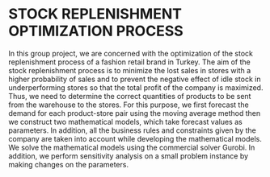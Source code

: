 # STOCK REPLENISHMENT OPTIMIZATION PROCESS
In this group project, we are concerned with the optimization of the stock replenishment process of a fashion retail brand in Turkey. The aim of the stock replenishment process is to minimize the lost sales in stores with a higher probability of sales and to prevent the negative effect of idle stock in underperforming stores so that the total profit of the company is maximized. Thus, we need to determine the correct quantities of products to be sent from the warehouse to the stores. For this purpose, we first forecast the demand for each product-store pair using the moving average method then we construct two mathematical models, which take forecast values as parameters. In addition, all the business rules and constraints given by the company are taken into account while developing the mathematical models. We solve the mathematical models using the commercial solver Gurobi. In addition, we perform sensitivity analysis on a small problem instance by making changes on the parameters.
